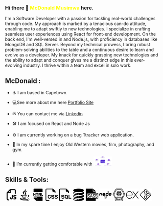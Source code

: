 ### Hi there 👋 <span style="color:yellow">McDonald Musimwa</span> here.  
I'm a Software Developer with a passion for tackling real-world challenges through code. My approach is marked by a tenacious can-do attitude, enabling me to adapt swiftly to new technologies.
I specialize in crafting seamless user experiences using React for front-end development. On the back end, I'm well-versed in and Node.js, with proficiency in databases like MongoDB and SQL Server.
Beyond my technical prowess, I bring robust problem-solving abilities to the table and a continuous desire to learn and evolve as a developer. My knack for quickly grasping new technologies and the ability to adapt and conquer gives me a distinct edge in this ever-evolving industry. I thrive within a team and excel in solo work.

<!--
**McDonaldMusimwa/McDonaldMusimwa** is a ✨ _special_ ✨ repository because its `README.md` (this file) appears on your GitHub profile.
-->


## McDonald : 
- ⚓ I am based in Capetown.  

- 💻See more about me here [Portfolio Site](https://mcdonald.onrender.com)  
- ✉ You can contact me via [Linkedin](https://www.linkedin.com/in/mcdonaldmusimwa)  
- 🛠 I am focused on React and Node Js
- ⚙ I am currently working on a bug Ttracker web application.  
-  🎉 In my spare time I enjoy Old Western movies, film, photography, and gym. 
- 🌱 I’m currently getting comfortable with <img src="got.png" height="30" width="60" class="icon1"/> 


## Skills & Tools:  
<div class="circle">
  <div class="icon-container">
    <img src="java-script.png" height="40" class="icon icon5">
    <img src="java.png" height="40" class="icon icon6">
    <img src="html.png" height="40" class="icon icon1">
    <img src="css.png" height="40" class="icon icon2">
    <img src="sql.png" height="40" class="icon icon9">
    <img src="database.png" height="40" class="icon icon10">
    <img src="sass.png" height="40" class="icon icon3">
    <img src="nodejs.png" height="40" class="icon icon4">
    <img src="react.png" height="40" class="icon11">
    <img src="express-js.png" height="40" class="icon icon7">
  <img src="git.png" height="40" class="icon icon8">
    <div class="black-hole"></div>
  </div>
</div>

